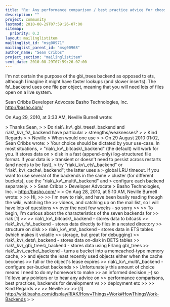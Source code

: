 ```yaml
---
title: "Re: Any performance comparison / best practice advice for choosing a	riak backend ?"
description: ""
project: community
lastmod: 2010-08-29T07:59:26-07:00
sitemap:
  priority: 0.2
layout: mailinglistitem
mailinglist_id: "msg00971"
mailinglist_parent_id: "msg00968"
author_name: "Sean Cribbs"
project_section: "mailinglistitem"
sent_date: 2010-08-29T07:59:26-07:00
---
```



I'm not certain the purpose of the gb\\_trees backend as opposed to ets, although 
I imagine it might have faster lookups (and slower inserts). The fs\\_backend 
uses one file per object, meaning that you will need lots of files open on a 
live system.

Sean Cribbs 
Developer Advocate
Basho Technologies, Inc.
http://basho.com/

On Aug 29, 2010, at 3:33 AM, Neville Burnell wrote:

&gt; Thanks Sean,
&gt; 
&gt; Do riak\\_kv\\_gb\\_trees\\_backend and riak\\_kv\\_fs\\_backend have particular 
&gt; strengths/weaknesses?
&gt; 
&gt; Kind Regards
&gt; 
&gt; Neville
&gt; When would one use 
&gt; 
&gt; On 29 August 2010 01:02, Sean Cribbs  wrote:
&gt; Your choice should be dictated by your use-case. In most situations, 
&gt; "riak\\_kv\\_bitcask\\_backend" (the default) will work for you. It stores data on 
&gt; disk in a fast (append-only) log-structured file format. If your data is 
&gt; transient or doesn't need to persist across restarts (and needs to be fast), 
&gt; try "riak\\_kv\\_ets\\_backend" or "riak\\_kv\\_cache\\_backend"; the latter uses a 
&gt; global LRU timeout. If you want to use several of the backends in the same 
&gt; cluster (for different buckets), use the "riak\\_kv\\_multi\\_backend" and 
&gt; configure each backend separately.
&gt; 
&gt; Sean Cribbs 
&gt; Developer Advocate
&gt; Basho Technologies, Inc.
&gt; http://basho.com/
&gt; 
&gt; On Aug 28, 2010, at 5:10 AM, Neville Burnell wrote:
&gt; 
&gt;&gt; Hi,
&gt;&gt; 
&gt;&gt; I'm new to riak, and have been busily reading though the wiki, watching the 
&gt;&gt; videos, and catching up on the mail list, so I will have lots of questions 
&gt;&gt; over the next few weeks - so sorry 
&gt;&gt; 
&gt;&gt; To begin, I'm curious about the characteristics of the seven backends for 
&gt;&gt; riak [1]
&gt;&gt; 
&gt;&gt; riak\\_kv\\_bitcask\\_backend - stores data to bitcask
&gt;&gt; riak\\_kv\\_fs\\_backend - stores data directly to files in a nested directory 
&gt;&gt; structure on disk
&gt;&gt; riak\\_kv\\_ets\\_backend - stores data in ETS tables (which makes it volatile 
&gt;&gt; storage, but great for debugging)
&gt;&gt; riak\\_kv\\_dets\\_backend - stores data on-disk in DETS tables
&gt;&gt; riak\\_kv\\_gb\\_trees\\_backend - stores data using Erlang gb\\_trees
&gt;&gt; riak\\_kv\\_cache\\_backend - turns a bucket into a memcached-type memory cache, 
&gt;&gt; and ejects the least recently used objects either when the cache becomes 
&gt;&gt; full or the object's lease expires
&gt;&gt; riak\\_kv\\_multi\\_backend - configure per-bucket backends
&gt;&gt; Unfortunately this amount of choice means I need to do my homework to make 
&gt;&gt; an informed decision ;-) so I'd love any pointers or to hear any advice on 
&gt;&gt; performance comparisons, best practices, backends for development vs 
&gt;&gt; deployment etc
&gt;&gt; 
&gt;&gt; Kind Regards
&gt;&gt; 
&gt;&gt; Neville
&gt;&gt; 
&gt;&gt; [1] http://wiki.basho.com/display/RIAK/How+Things+Work#HowThingsWork-Backends
&gt; 
&gt; 


